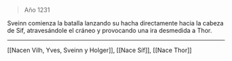 > Año 1231

Sveinn comienza la batalla lanzando su hacha directamente hacia la cabeza de Sif, atravesándole el cráneo y provocando una ira desmedida a Thor.

---

[[Nacen Vilh, Yves, Sveinn y Holger]], [[Nace Síf]], [[Nace Thor]]